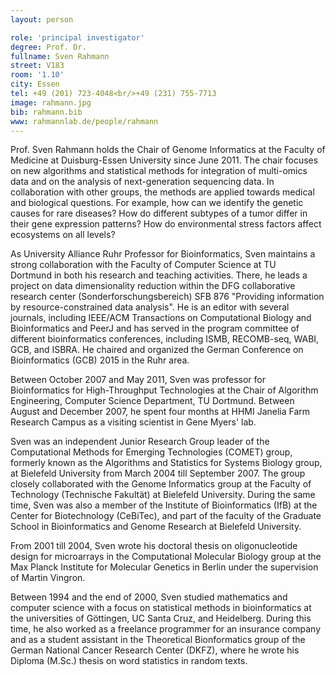 ```yaml
---
layout: person

role: 'principal investigator'
degree: Prof. Dr.
fullname: Sven Rahmann
street: V183
room: '1.10'
city: Essen
tel: +49 (201) 723-4048<br/>+49 (231) 755-7713
image: rahmann.jpg
bib: rahmann.bib
www: rahmannlab.de/people/rahmann
---
```


Prof. Sven Rahmann holds the Chair of Genome Informatics at the Faculty of Medicine at Duisburg-Essen University since June 2011. The chair focuses on new algorithms and statistical methods for integration of multi-omics data and on the analysis of next-generation sequencing data. In collaboration with other groups, the methods are applied towards medical and biological questions. For example, how can we identify the genetic causes for rare diseases? How do different subtypes of a tumor differ in their gene expression patterns? How do environmental stress factors affect ecosystems on all levels?

As University Alliance Ruhr Professor for Bioinformatics, Sven maintains a strong collaboration with the Faculty of Computer Science at TU Dortmund in both his research and teaching activities. There, he leads a project on data dimensionality reduction within the DFG collaborative research center (Sonderforschungsbereich) SFB 876 "Providing information by resource-constrained data analysis". He is an editor with several journals, including IEEE/ACM Transactions on Computational Biology and Bioinformatics and PeerJ and has served in the program committee of different bioinformatics conferences, including ISMB, RECOMB-seq, WABI, GCB, and ISBRA. He chaired and organized the German Conference on Bioinformatics (GCB) 2015 in the Ruhr area.

Between October 2007 and May 2011, Sven was professor for Bioinformatics for High-Throughput Technologies at the Chair of Algorithm Engineering, Computer Science Department, TU Dortmund. Between August and December 2007, he spent four months at HHMI Janelia Farm Research Campus as a visiting scientist in Gene Myers' lab.

Sven was an independent Junior Research Group leader of the Computational Methods for Emerging Technologies (COMET) group, formerly known as the Algorithms and Statistics for Systems Biology group, at Bielefeld University from March 2004 till September 2007. The group closely collaborated with the Genome Informatics group at the Faculty of Technology (Technische Fakultät) at Bielefeld University. During the same time, Sven was also a member of the Institute of Bioinformatics (IfB) at the Center for Biotechnology (CeBiTec), and part of the faculty of the Graduate School in Bioinformatics and Genome Research at Bielefeld University.

From 2001 till 2004, Sven wrote his doctoral thesis on oligonucleotide design for microarrays in the Computational Molecular Biology group at the Max Planck Institute for Molecular Genetics in Berlin under the supervision of Martin Vingron.

Between 1994 and the end of 2000, Sven studied mathematics and computer science with a focus on statistical methods in bioinformatics at the universities of Göttingen, UC Santa Cruz, and Heidelberg. During this time, he also worked as a freelance programmer for an insurance company and as a student assistant in the Theoretical Bionformatics group of the German National Cancer Research Center (DKFZ), where he wrote his Diploma (M.Sc.) thesis on word statistics in random texts.
